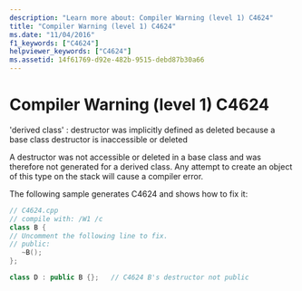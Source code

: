 ```yaml
---
description: "Learn more about: Compiler Warning (level 1) C4624"
title: "Compiler Warning (level 1) C4624"
ms.date: "11/04/2016"
f1_keywords: ["C4624"]
helpviewer_keywords: ["C4624"]
ms.assetid: 14f61769-d92e-482b-9515-debd87b30a66
---
```

# Compiler Warning (level 1) C4624

'derived class' : destructor was implicitly defined as deleted because a base class destructor is inaccessible or deleted

A destructor was not accessible or deleted in a base class and was therefore not generated for a derived class. Any attempt to create an object of this type on the stack will cause a compiler error.

The following sample generates C4624 and shows how to fix it:

```cpp
// C4624.cpp
// compile with: /W1 /c
class B {
// Uncomment the following line to fix.
// public:
   ~B();
};

class D : public B {};   // C4624 B's destructor not public
```
